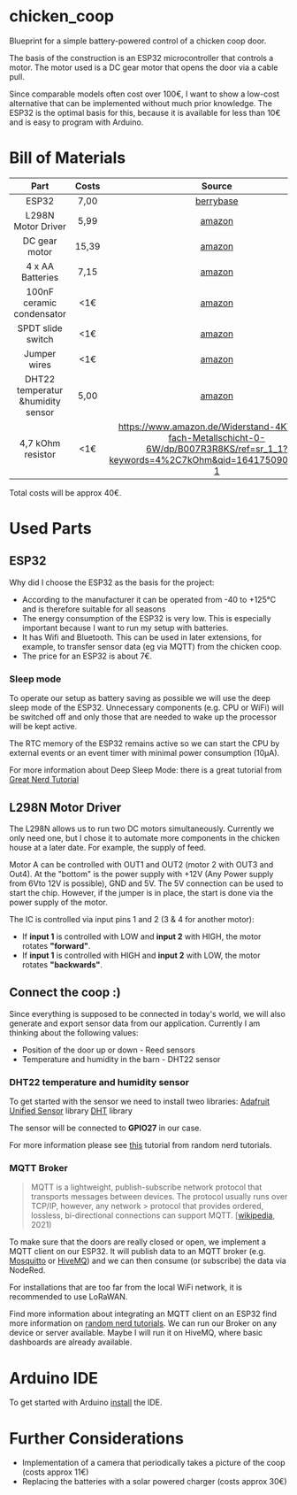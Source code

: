 # chicken_coop
Blueprint for a simple battery-powered control of a chicken coop door.

The basis of the construction is an ESP32 microcontroller that controls a motor. The motor used is a DC gear motor that opens the door via a cable pull.

Since comparable models often cost over 100€, I want to show a low-cost alternative that can be implemented without much prior knowledge. The ESP32 is the optimal basis for this, because it is available for less than 10€ and is easy to program with Arduino.

# Bill of Materials

| Part      | Costs       | Source                          |
| :---:     | :-:         | :-:                             |
| ESP32     | 7,00         | [berrybase](https://www.berrybase.de/dev.-boards/esp8266-esp32-d1-mini/boards/dfrobot-firebeetle-esp32-e-iot-microcontroller-40-wlan-bluetooth-41?sPartner=g_shopping&gclid=Cj0KCQiAieWOBhCYARIsANcOw0xQ2V2XK0BZ4D0wuKFr1zgEPUG9Gw_NbxFlbUV5AfoqsegRdoo04fMaAsdVEALw_wcB) |
| L298N Motor Driver | 5,99 | [amazon](https://www.amazon.de/DollaTek-Controller-Board-Modul-verdoppeln-Smart-Auto-Roboter/dp/B07DK6Q8F9/ref=asc_df_B07DK6Q8F9/?tag=googshopde-21&linkCode=df0&hvadid=407376180407&hvpos=&hvnetw=g&hvrand=3184291338626227148&hvpone=&hvptwo=&hvqmt=&hvdev=c&hvdvcmdl=&hvlocint=&hvlocphy=9041896&hvtargid=pla-717167482690&psc=1&th=1&psc=1&tag=&ref=&adgrpid=87437852872&hvpone=&hvptwo=&hvadid=407376180407&hvpos=&hvnetw=g&hvrand=3184291338626227148&hvqmt=&hvdev=c&hvdvcmdl=&hvlocint=&hvlocphy=9041896&hvtargid=pla-717167482690) |
|DC gear motor |15,39| [amazon](https://www.amazon.de/FTVOGUE-Drehmomentstarker-Langsamer-Elektromotor-Wellendurchmesser/dp/B07NY7GJ8F/ref=sr_1_19__mk_de_DE=ÅMÅŽÕÑ&crid=7HDI2RGU49YB&keywords=DC+Motor+12V+getriebe&qid=1641639284&sprefix=dc+motor+12v+getriebe%2Caps%2C72&sr=8-19)|
|4 x AA Batteries |7,15| [amazon](https://www.amazon.de/AmazonBasics-AA-Batterien-Kapazität-wiederaufladbar-vorgeladen-Schwarz/dp/B07NWT6YLD/ref=sr_1_3__mk_de_DE=ÅMÅŽÕÑ&crid=2L9RGNPBIFRLF&keywords=aa%2Bakku&qid=1641639500&s=ce-de&sprefix=aa%2Bakku%2Celectronics%2C81&sr=1-3&th=1)|
|100nF ceramic condensator|<1€| [amazon](https://www.amazon.de/Generic-Stück-100nF-0-1uF-Keramikkondensator/dp/B01LWWKAIB/ref=sr_1_5?crid=20BK1WO5QNVKL&keywords=100nf+keramikkondensator&qid=1641639603&sprefix=100nF%2Caps%2C87&sr=8-5)|
|SPDT slide switch|<1€|[amazon](https://www.amazon.de/Sourcingmap-Schiebeschalter-Positionen-einpoliger-Umschalter/dp/B007Q854MS/ref=sr_1_13__mk_de_DE=ÅMÅŽÕÑ&crid=175HBGJSCFUBC&keywords=SPDT+slide+switch&qid=1641639692&sprefix=spdt+slide+switch%2Caps%2C73&sr=8-13)|
|Jumper wires|<1€|[amazon](https://www.amazon.de/Female-Female-Male-Female-Male-Male-Steckbrücken-Drahtbrücken-bunt/dp/B01EV70C78/ref=sr_1_1_sspa__mk_de_DE=ÅMÅŽÕÑ&crid=1D3XLIKPKA47I&keywords=jumper+wires&qid=1641639850&sprefix=jumper+wires%2Caps%2C87&sr=8-1-spons&psc=1&spLa=ZW5jcnlwdGVkUXVhbGlmaWVyPUExNkJXOTVKMjQzUUU3JmVuY3J5cHRlZElkPUEwNDI2MTE3MjVLMk9BSzZOV1YzUCZlbmNyeXB0ZWRBZElkPUExMDAwNjg1MUFSNzFTUlhGM0hSOSZ3aWRnZXROYW1lPXNwX2F0ZiZhY3Rpb249Y2xpY2tSZWRpcmVjdCZkb05vdExvZ0NsaWNrPXRydWU=)|
|DHT22  temperatur &humidity sensor| 5,00 | [amazon](https://www.amazon.de/DHT22-AM2302-Digital-Temperatur-Feuchtesensor/dp/B01DB8JH4M/ref=asc_df_B01DB8JH4M/?tag=googshopde-21&linkCode=df0&hvadid=310656370773&hvpos=&hvnetw=g&hvrand=12351117059773754875&hvpone=&hvptwo=&hvqmt=&hvdev=c&hvdvcmdl=&hvlocint=&hvlocphy=9041896&hvtargid=pla-563427343631&psc=1&th=1&psc=1&tag=&ref=&adgrpid=59918534137&hvpone=&hvptwo=&hvadid=310656370773&hvpos=&hvnetw=g&hvrand=12351117059773754875&hvqmt=&hvdev=c&hvdvcmdl=&hvlocint=&hvlocphy=9041896&hvtargid=pla-563427343631)|
|4,7 kOhm resistor  | <1€   | https://www.amazon.de/Widerstand-4K7-10-fach-Metallschicht-0-6W/dp/B007R3R8KS/ref=sr_1_1?keywords=4%2C7kOhm&qid=1641750900&sr=8-1|

Total costs will be approx 40€.

# Used Parts

## ESP32

Why did I choose the ESP32 as the basis for the project:

 * According to the manufacturer it can be operated from -40 to +125°C and is therefore suitable for all seasons
 * The energy consumption of the ESP32 is very low. This is especially important because I want to run my setup with batteries.
 * It has Wifi and Bluetooth. This can be used in later extensions, for example, to transfer sensor data (eg via MQTT) from the chicken coop.
 * The price for an ESP32 is about 7€.

### Sleep mode

To operate our setup as battery saving as possible we will use the deep sleep mode of the ESP32. Unnecessary components (e.g. CPU or WiFi) will be switched off and only those that are needed to wake up the processor will be kept active.

The RTC memory of the ESP32 remains active so we can start the CPU by external events or an event timer with minimal power consumption (10µA).

For more information about Deep Sleep Mode: there is a great tutorial from [Great Nerd Tutorial](https://randomnerdtutorials.com/esp32-deep-sleep-arduino-ide-wake-up-sources/)

## L298N Motor Driver

The L298N allows us to run two DC motors simultaneously. Currently we only need one, but I chose it to automate more components in the chicken house at a later date. For example, the supply of feed.

Motor A can be controlled with OUT1 and OUT2 (motor 2 with OUT3 and Out4). At the "bottom" is the power supply with +12V (Any Power supply from 6Vto 12V is possible), GND and 5V. The 5V connection can be used to start the chip. However, if the jumper is in place, the start is done via the power supply of the motor.

The IC is controlled via input pins 1 and 2 (3 & 4 for another motor):
 * If **input 1** is controlled with LOW and **input 2** with HIGH, the motor rotates **"forward"**.
 * If **input 1** is controlled with HIGH and **input 2** with LOW, the motor rotates **"backwards"**.

## Connect the coop :)

Since everything is supposed to be connected in today's world, we will also generate and export sensor data from our application. Currently I am thinking about the following values:
 * Position of the door up or down - Reed sensors
 * Temperature and humidity in the barn - DHT22 sensor

### DHT22 temperature and humidity sensor

To get started with the sensor we need to install tweo libraries:
[Adafruit Unified Sensor](https://github.com/adafruit/Adafruit_Sensor) library
[DHT](https://github.com/adafruit/DHT-sensor-library) library

The sensor will be connected to **GPIO27** in our case.

For more information please see [this](https://randomnerdtutorials.com/esp32-dht11-dht22-temperature-humidity-sensor-arduino-ide/) tutorial from random nerd tutorials.

### MQTT Broker

> MQTT is a lightweight, publish-subscribe network protocol that transports messages between devices. The protocol usually runs over TCP/IP, however, any network > protocol that provides ordered, lossless, bi-directional connections can support MQTT. [[wikipedia](https://en.wikipedia.org/wiki/MQTT), 2021)

To make sure that the doors are really closed or open, we implement a MQTT client on our ESP32. It will publish data to an MQTT broker (e.g. [Mosquitto](https://mosquitto.org) or [HiveMQ](https://www.hivemq.com)) and we can then consume (or subscribe) the data via NodeRed.

For installations that are too far from the local WiFi network, it is recommended to use LoRaWAN.

Find more information about integrating an MQTT client on an ESP32 find more information on [random nerd tutorials](https://randomnerdtutorials.com/esp32-mqtt-publish-subscribe-arduino-ide/). We can run our Broker on any device or server available. Maybe I will run it on HiveMQ, where basic dashboards are already available.


# Arduino IDE

To get started with Arduino [install](https://www.arduino.cc/en/Guide/macOS) the IDE.

# Further Considerations

* Implementation of a camera that periodically takes a picture of the coop (costs approx 11€)
* Replacing the batteries with a solar powered charger (costs approx 30€)
